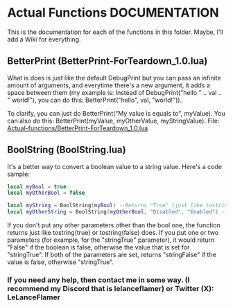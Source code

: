 # Actual Functions DOCUMENTATION
This is the documentation for each of the functions in this folder. Maybe, I'll add a Wiki for everything.

## BetterPrint (BetterPrint-ForTeardown_1.0.lua)
What is does is just like the default DebugPrint but you can pass an infinite amount of arguments, and everytime there's a new argument, it adds a space between them (my example is: Instead of DebugPrint("hello " .. val .. " world!"), you can do this: BetterPrint("hello", val, "world!")).

To clarify, you can just do BetterPrint("My value is equals to", myValue).
You can also do this: BetterPrint(myValue, myOtherValue, myStringValue).
File: [Actual-functions/BetterPrint-ForTeardown_1.0.lua](https://github.com/LlFPrograms/TeardownScripts-Only/blob/4c4891276f22c8a880382114c5a9146cb4e92c96/Actual-functions/BetterPrint-ForTeardown_1.0.lua)

## BoolString (BoolString.lua)
It's a better way to convert a boolean value to a string value.
Here's a code sample:
```lua
local myBool = true
local myOtherBool = false

local myString = BoolString(myBool) --Returns "True" (just like tostring(myBool)) because "myBool" is true.
local myOtherString = BoolString(myOtherBool, "Disabled", "Enabled") --Returns "Disabled" because "myOtherBool" is false.
```
If you don't put any other parameters other than the bool one, the function returns just like tostring(true) or tostring(false) does.
If you put one or two parameters (for example, for the "stringTrue" parameter), it would return "False" if the boolean is false, otherwise the value that is set for "stringTrue".
If both of the parameters are set, returns "stringFalse" if the value is false, otherwise "stringTrue".

### If you need any help, then contact me in some way. (I recommend my Discord that is lelanceflamer) or Twitter (X): LeLanceFlamer
